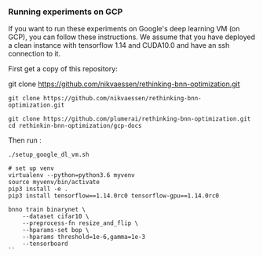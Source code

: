 ### Running experiments on GCP

If you want to run these experiments on Google's deep learning VM (on GCP),
you can follow these instructions. We assume that you have deployed a clean instance with tensorflow 1.14 and
CUDA10.0 and have an ssh connection to it.

First get a copy of this repository:

git clone https://github.com/nikvaessen/rethinking-bnn-optimization.git


```
git clone https://github.com/nikvaessen/rethinking-bnn-optimization.git

git clone https://github.com/plumerai/rethinking-bnn-optimization.git
cd rethinkin-bnn-optimization/gcp-docs
```

Then run :

```
./setup_google_dl_vm.sh
```

```
# set up venv
virtualenv --python=python3.6 myvenv
source myvenv/bin/activate
pip3 install -e .
pip3 install tensorflow==1.14.0rc0 tensorflow-gpu==1.14.0rc0
```

```
bnno train binarynet \
    --dataset cifar10 \
    --preprocess-fn resize_and_flip \
    --hparams-set bop \
    --hparams threshold=1e-6,gamma=1e-3
    --tensorboard
``